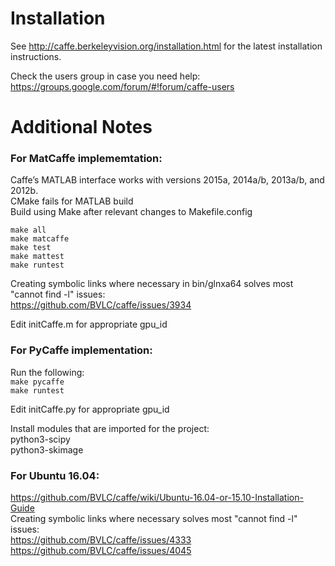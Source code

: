 # Installation

See http://caffe.berkeleyvision.org/installation.html for the latest installation instructions.   
   
Check the users group in case you need help:   
https://groups.google.com/forum/#!forum/caffe-users   

# Additional Notes
   
### For MatCaffe implememtation:
Caffe’s MATLAB interface works with versions 2015a, 2014a/b, 2013a/b, and 2012b.   
CMake fails for MATLAB build   
Build using Make after relevant changes to Makefile.config   
   
`make all`   
`make matcaffe`   
`make test`   
`make mattest`   
`make runtest`   
   
Creating symbolic links where necessary in bin/glnxa64 solves most "cannot find -l<nameOfTheLibrary>" issues:   
https://github.com/BVLC/caffe/issues/3934   
   
Edit initCaffe.m for appropriate gpu_id   
   
### For PyCaffe implementation:
Run the following:   
`make pycaffe`   
`make runtest`   
   
Edit initCaffe.py for appropriate gpu_id   
   
Install modules that are imported for the project:   
python3-scipy   
python3-skimage   
   
### For Ubuntu 16.04:
https://github.com/BVLC/caffe/wiki/Ubuntu-16.04-or-15.10-Installation-Guide   
Creating symbolic links where necessary solves most "cannot find -l<nameOfTheLibrary>" issues:   
https://github.com/BVLC/caffe/issues/4333   
https://github.com/BVLC/caffe/issues/4045   



